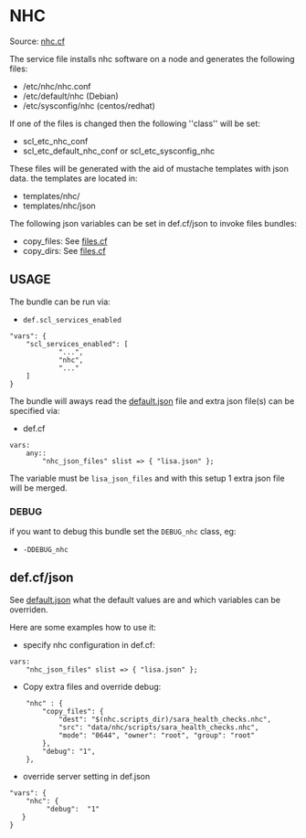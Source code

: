 # NHC

Source: [nhc.cf](/services/nhc.cf)

The service file installs nhc software on a node and generates the following files:
 * /etc/nhc/nhc.conf
 * /etc/default/nhc (Debian)
 * /etc/sysconfig/nhc (centos/redhat)

If one of the files is changed then the following ''class'' will be set:
 * scl_etc_nhc_conf
 * scl_etc_default_nhc_conf or scl_etc_sysconfig_nhc

These files will be generated with the aid of mustache templates with json data.
the templates are located in:
 * templates/nhc/
 * templates/nhc/json

The following json variables can be set in def.cf/json to invoke files bundles:
 * copy_files: See [files.cf](/masterfiles/lib/scl/files.cf)
 * copy_dirs: See [files.cf](/masterfiles/lib/scl/files.cf)

## USAGE

The bundle can be run via:
 * `def.scl_services_enabled`
```
"vars": {
    "scl_services_enabled": [
            "...",
            "nhc",
            "..."
    ]
}
```

The bundle will aways read the [default.json](/templates/nhc/json/default.json) file
and extra json file(s) can be specified via:
 * def.cf
```
vars:
    any::
        "nhc_json_files" slist => { "lisa.json" };
```

The variable must be `lisa_json_files` and with this setup 1 extra json file will be merged.

### DEBUG

if you want to debug this bundle set the `DEBUG_nhc` class, eg:
 * `-DDEBUG_nhc`


## def.cf/json

See [default.json](/templates/nhc/json/default.json) what the default values are and
which variables can be overriden.

Here are some examples how to use it:
 * specify nhc configuration in def.cf:
```
vars:
    "nhc_json_files" slist => { "lisa.json" };
```
 * Copy extra files and override debug:
```
    "nhc" : {
        "copy_files": {
            "dest": "$(nhc.scripts_dir)/sara_health_checks.nhc",
            "src": "data/nhc/scripts/sara_health_checks.nhc",
            "mode": "0644", "owner": "root", "group": "root"
        },
        "debug": "1",
    },
```

 * override server setting in def.json
```
"vars": {
    "nhc": {
         "debug":  "1"
   }
}
```
